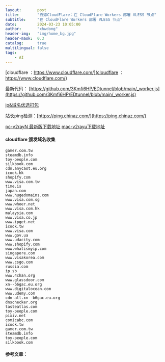 ```yaml
---
layout:       post
title:        "白嫖CloudFlare：在 CloudFlare Workers 部署 VLESS 节点"
subtitle:     "在 CloudFlare Workers 部署 VLESS 节点"
date:         2024-03-23 10:05:00
author:       "xhwdong"
header-img:   "img/home_bg.jpg"
header-mask:  0.3
catalog:      true
multilingual: false
tags:
    - AI
--- 
```


[cloudflare ：https://www.cloudflare.com/](cloudflare ：https://www.cloudflare.com/)



最新代码： [https://github.com/3Kmfi6HP/EDtunnel/blob/main/_worker.js](https://github.com/3Kmfi6HP/EDtunnel/blob/main/_worker.js)

[ip&域名优选打包](http://hwdong.net/t/ip_domain优选.zip)

站长ping检测：[https://ping.chinaz.com/](https://ping.chinaz.com/)


[pc-v2rayN 最新版下载地址](https://github.com/2dust/v2rayN/releases)
[mac-v2rayu下载地址](https://github.com/yanue/V2rayU/releases/tag/v3.8.0)

#### cloudflare 颁发域名收集
```
gamer.com.tw
steamdb.info
toy-people.com
silkbook.com
cdn.anycast.eu.org
icook.hk
shopify.com
www.visa.com.tw
time.is
japan.com
www.hugedomains.com
www.visa.com.sg
www.whoer.net
www.visa.com.hk
malaysia.com
www.visa.co.jp
www.ipget.net
icook.tw
www.visa.com
www.gov.ua
www.udacity.com
www.shopify.com
www.whatismyip.com
singapore.com
www.visakorea.com
www.csgo.com
russia.com
ip.sb
www.4chan.org
www.glassdoor.com
xn--b6gac.eu.org
www.digitalocean.com
www.udemy.com
cdn-all.xn--b6gac.eu.org
dnschecker.org
tasteatlas.com
toy-people.com
pixiv.net
comicabc.com
icook.tw
gamer.com.tw
steamdb.info
toy-people.com
silkbook.com
```

#### 参考文章：

